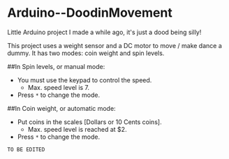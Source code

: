 # Arduino--DoodinMovement
Little Arduino project I made a while ago, it's just a dood being silly!


This project uses a weight sensor and a DC motor to move / make dance a dummy.
It has two modes: coin weight and spin levels.


##In Spin levels, or manual mode:
  - You must use the keypad to control the speed.
      - Max. speed level is 7.
  - Press `*` to change the mode.

##In Coin weight, or automatic mode:
  - Put coins in the scales [Dollars or 10 Cents coins].
    - Max. speed level is reached at $2.
  - Press `*` to change the mode.

  `TO BE EDITED`
